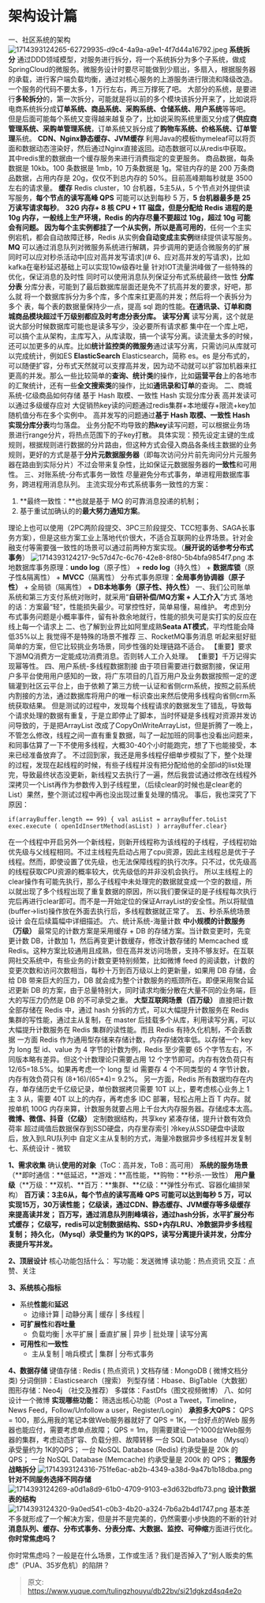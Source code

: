 # 架构设计篇

一、社区系统的架构
![1714393124265-62729935-d9c4-4a9a-a9e1-4f7d44a16792.jpeg](./img/aSP_h4Fuw3qFfZjI/1714393124265-62729935-d9c4-4a9a-a9e1-4f7d44a16792-580288.jpeg)
**系统拆分**
通过DDD领域模型，对服务进行拆分，将一个系统拆分为多个子系统，做成SpringCloud的微服务。微服务设计时要尽可能做到少扇出，多扇入，根据服务器的承载，进行客户端负载均衡，通过对核心服务的上游服务进行限流和降级改造。
一个服务的代码不要太多，1 万行左右，两三万撑死了吧。
大部分的系统，是要进行**多轮拆分**的，第一次拆分，可能就是将以前的多个模块该拆分开来了，比如说将电商系统拆分成**订单系统、商品系统、采购系统、仓储系统、用户系统**等等吧。
但是后面可能每个系统又变得越来越复杂了，比如说采购系统里面又分成了**供应商管理系统、采购单管理系统**，订单系统又拆分成了**购物车系统、价格系统、订单管理**系统。
**CDN、Nginx静态缓存、JVM缓存**
利用Java的模板thymeleaf可以将页面和数据动态渲染好，然后通过Nginx直接返回。动态数据可以从redis中获取。其中redis里的数据由一个缓存服务来进行消费指定的变更服务。
商品数据，每条数据是 10kb。100 条数据是 1mb，10 万条数据是 1g。常驻内存的是 200 万条商品数据，占用内存是 20g，仅仅不到总内存的 50%。目前高峰期每秒就是 3500 左右的请求量。
**缓存**
Redis cluster，10 台机器，5主5从，5 个节点对外提供读写服务，**每个节点的读写高峰 QPS** 可能可以达到每秒 5 万，**5 台机器最多是 25 万读写请求每秒**。
**32G 内存+ 8 核 CPU + 1T **磁盘，但是分配给 **Redis 进程的是 10g 内存**，一般线上生产环境，Redis 的内存尽量不要超过 10g，超过 10g 可能会有问题。
因为每个主实例都挂了一个从实例，所以是**高可用的**，任何一个主实例宕机，都会自动故障迁移，Redis 从实例**会自动变成主实例**继续提供读写服务。
**MQ**
可以通过消息队列对微服务系统进行解耦，异步调用的更适合微服务的扩展
同时可以应对秒杀活动中[应对高并发写请求](# 6、应对高并发的写请求)，比如kafka在毫秒延迟基础上可以实现10w级吞吐量
针对IOT流量洪峰做了一些特殊的优化，保证消息的及时性
同时可以使用消息队列保证分布式系统最终一致性
**分库分表**
分库分表，可能到了最后数据库层面还是免不了抗高并发的要求，好吧，那么就 将一个数据库拆分为多个库，多个库来扛更高的并发；然后将一个表拆分为多个 表，每个表的数据量保持少一点，提高 sql 跑的性能。**在通讯录、订单和商城商品模块超过千万级别都应及时考虑分表分库。**
**读写分离**
读写分离，这个就是说大部分时候数据库可能也是读多写少，没必要所有请求都 集中在一个库上吧，可以搞个主从架构，主库写入，从库读取，搞一个读写分离。读流量太多的时候，还可以加更多的从库。比如**统计监控类的微服务**通过读写分离，只需访问从库就可以完成统计，例如ES
**ElasticSearch**
Elasticsearch，简称 es。es 是分布式的，可以随便扩容，分布式天然就可以支撑高并发，因为动不动就可以扩容加机器来扛更高的并发。那么一些比较简单的**查询、统计类**的操作，比如**运营平台**上的各地市的汇聚统计，还有一些**全文搜索类**的操作，比如**通讯录和订单**的查询。
二、商城系统-亿级商品如何存储
基于 Hash 取模、一致性 Hash 实现分库分表
高并发读可以通过多级缓存应对
大促销热key读的问题通过redis集群+本地缓存+限流+key加随机值分布在多个实例中。
高并发写的问题通过**基于 Hash 取模、一致性 Hash 实现分库分表**均匀落盘。
业务分配不均导致的**热key**读写问题，可以根据业务场景进行range分片，将热点范围下的子key打散。
具体实现：预先设定主键的生成规则，根据规则进行数据的分片路由，但这种方式会侵入商品各条线主数据的业务规则，更好的方式是基于**分片元数据服务器**（即每次访问分片前先询问分片元服务器在路由到实际分片）不过会带来复杂性，比如保证元数据服务器的**一致性**和可用性。
三、对账系统-分布式事务一致性
尽量避免分布式事务，单进程用数据库事务，跨进程用消息队列。
主流实现分布式系统事务一致性的方案：

1. **最终一致性：**也就是基于 MQ 的可靠消息投递的机制；
2. 基于重试加确认的的**最大努力通知方案**。

理论上也可以使用（2PC两阶段提交、3PC三阶段提交、TCC短事务、SAGA长事务方案），但是这些方案工业上落地代价很大，不适合互联网的业界场景。针对金融支付等需要强一致性的场景可以通过前两种方案实现。（**展开说的话参考分布式事务**）
![1714393124217-9c57d47c-6c76-42e8-8f80-5b4bfa9854f7.png](./img/aSP_h4Fuw3qFfZjI/1714393124217-9c57d47c-6c76-42e8-8f80-5b4bfa9854f7-367490.png)
本地数据库事务原理：**undo log**（原子性） + **redo log**（持久性） + **数据库锁**（原子性&隔离性） + **MVCC**（隔离性）
分布式事务原理：**全局事务协调器（原子性）** + 全局锁（隔离性） + **DB本地事务（原子性、持久性）**
一、我们公司账单系统和第三方支付系统对账时，就采用“**自研补偿/MQ方案 + 人工介入**”方式
落地的话：方案最“轻”，性能损失最少。可掌控性好，简单易懂，易维护。
考虑到分布式事务问题是小概率事件，留有补救余地就行，性能的损失可是实打实的反应在线上每一个请求上
二、也了解到业界比如阿里成熟**Seata AT模式**，平均性能会降低35%以上
我觉得不是特殊的场景不推荐
三、RocketMQ事务消息
听起来挺好挺简单的方案，但它比较挑业务场景，同步性强的处理链路不适合。
【重要】要求下游MQ消费方一定能成功消费消息。否则转人工介入处理。
【重要】千万记得实现幂等性。
四、用户系统-多线程数据割接
由于项目需要进行数据割接，保证用户多平台使用用户感知的一致，将广东项目的几百万用户及业务数据按照一定的逻辑灌到社区云平台上，由于依赖了第三方统一认证和省侧crm系统，按照之前系统内割接的方法，通过数据库将用户的唯一标识查出来然后使用多线程向省侧crm系统获取结果。
但是测试的过程中，发现每个线程请求的数据发生了错乱，导致每个请求处理的数据有重复，于是立即停止了脚本，当时怀疑是多线程对资源并发访问导致的，于是把ArrayList 改成了CopyOnWriteArrayList，但是折腾了一晚上，不管怎么修改，线程之间一直有重复数据，叫了一起加班的同事也没看出问题来，和同事估算了一下不使用多线程，大概30-40个小时能跑完，想了下也能接受，本来已经准备放弃了。
不过回到家，我还是用多线程仔细单步模拟了下，整个处理的过程，发现在起线程的时候，有些子线程并没有把分配给他的全部id的list处理完，导致最终状态没更新，新线程又去执行了一遍，然后我尝试通过修改在线程外深拷贝一个List再作为参数传入到子线程里，（后续clear的时候也是clear老的List）果然，整个测试过程中再也没出现过重复处理的情况。
事后，我也深究了下原因：
```
if(arrayBuffer.length == 99) { val asList = arrayBuffer.toList exec.execute ( openIdInsertMethod(asList) ) arrayBuffer.clear}
```
在一个线程中开启另外一个新线程，则新开线程称为该线程的子线程，子线程初始优先级与父线程相同。不过主线程先启动占用了cpu资源，因此主线程总是优于子线程。然而，即使设置了优先级，也无法保障线程的执行次序。只不过，优先级高的线程获取CPU资源的概率较大，优先级低的并非没机会执行。
所以主线程上的clear操作有可能先执行，那么子线程中未处理完的数据就变成一个空的数组，所以就出现了多个线程出现了重复数据的原因，所以我们要保证的是子线程每次执行完后再进行clear即可。而不是一开始定位的保证ArrayList的安全性。所以将赋值(buffer->list)操作放在外面去执行后，多线程数据就正常了。
五、秒杀系统场景设计
会在后续篇幅中详细描述。
六、统计系统-海量计数
**中小规模的计数服务（万级）**
最常见的计数方案是采用缓存 + DB 的存储方案。当计数变更时，先变更计数 DB，计数加 1，然后再变更计数缓存，修改计数存储的 Memcached 或 Redis。这种方案比较通用且成熟，但在高并发访问场景，支持不够友好。在互联网社交系统中，有些业务的计数变更特别频繁，比如微博 feed 的阅读数，计数的变更次数和访问次数相当，每秒十万到百万级以上的更新量，如果用 DB 存储，会给 DB 带来巨大的压力，DB 就会成为整个计数服务的瓶颈所在。即便采用聚合延迟更新 DB 的方案，由于总量特别大，同时请求均衡分散在大量不同的业务端，巨大的写压力仍然是 DB 的不可承受之重。
**大型互联网场景（百万级）**
直接把计数全部存储在 Redis 中，通过 hash 分拆的方式，可以大幅提升计数服务在 Redis 集群的写性能，通过主从复制，在 master 后挂载多个从库，利用读写分离，可以大幅提升计数服务在 Redis 集群的读性能。而且 Redis 有持久化机制，不会丢数据
一方面 Redis 作为通用型存储来存储计数，内存存储效率低。以存储一个 key 为 long 型 id、value 为 4 字节的计数为例，Redis 至少需要 65 个字节左右，不同版本略有差异。但这个计数理论只需要占用 12 个字节即可。内存有效负荷只有 12/65=18.5%。如果再考虑一个 long 型 id 需要存 4 个不同类型的 4 字节计数，内存有效负荷只有 (8+16)/(65*4)= 9.2%。
另一方面，Redis 所有数据均存在内存，单存储历史千亿级记录，单份数据拷贝需要 10T 以上，要考虑核心业务上 1 主 3 从，需要 40T 以上的内存，再考虑多 IDC 部署，轻松占用上百 T 内存。就按单机 100G 内存来算，计数服务就要占用上千台大内存服务器。存储成本太高。
**微博、微信、抖音（亿级）**
定制数据结构，共享key 紧凑存储，提升计数有效负荷率
超过阈值后数据保存到SSD硬盘，内存里存索引
冷key从SSD硬盘中读取后，放入到LRU队列中
自定义主从复制的方式，海量冷数据异步多线程并发复制
七、系统设计 - 微软

**1、需求收集**
确认**使用的对象**（ToC：高并发，ToB：高可用）
**系统的服务场景**（**即时通信：**低延迟，**游戏：**高性能，**购物：**秒杀-一致性）
**用户量级**（**万级：**双机、**百万：**集群、**亿级：**弹性分布式、容器化编排架构）
**百万读：**3主6从，**每个节点的读写高峰 QPS **可能可以达到每秒 5 万，可以实现15万，30万读性能；
**亿级读**，通过CDN、静态缓存、JVM缓存等多级缓存来提高读并发；
**百万写**，通过消息队列削峰填谷，通过hash分拆，水平扩展分布式缓存；
**亿级写**，redis可以定制数据结构、SSD+内存LRU、冷数据异步多线程复制；
持久化，（Mysql）承受量约为 1K的QPS，读写分离提升**读并发**，分库分表提升**写并发。**

**2、顶层设计**
核心功能包括什么：
写功能：发送微博
读功能：热点资讯
交互：点赞、关注

**3、系统核心指标**

- 系统**性能**和**延迟**
   - 边缘计算 | 动静分离 | 缓存 | 多线程 |
- **可扩展性**和**吞吐量**
   - 负载均衡 | 水平扩展 | 垂直扩展 | 异步 | 批处理 | 读写分离
- **可用性**和**一致性**
   - 主从复制 | 哨兵模式 | 集群 | 分布式事务



**4、数据存储**
键值存储 : Redis ( 热点资讯 )
文档存储 : MongoDB ( 微博文档分类)
分词倒排：Elasticsearch（搜索）
列型存储：Hbase、BigTable（大数据）
图形存储：Neo4j （社交及推荐）
多媒体：FastDfs（图文视频微博）
八、如何设计一个微博
**实现哪些功能：**
筛选出核心功能（Post a Tweet，Timeline，News Feed，Follow/Unfollow a user，Register/Login）
**承担多大QPS：**
QPS = 100，那么用我的笔记本做Web服务器就好了
QPS = 1K，一台好点的Web 服务器也能应付，需要考虑单点故障；
QPS = 1m，则需要建设一个1000台Web服务器的集群，考虑动态扩容、负载分担、故障转移
一台 SQL Database （Mysql）承受量约为 1K的QPS；
一台 NoSQL Database (Redis) 约承受量是 20k 的 QPS；
一台 NoSQL Database (Memcache) 约承受量是 200k 的 QPS；
**微服务战略拆分**
![1714393124316-751fe6ac-ab2b-4349-a38d-9a47b1b18dba.png](./img/aSP_h4Fuw3qFfZjI/1714393124316-751fe6ac-ab2b-4349-a38d-9a47b1b18dba-439954.png)
**针对不同服务选择不同存储**
![1714393124269-a0d1a8d9-61b0-4709-9103-e3d632bdfb73.png](./img/aSP_h4Fuw3qFfZjI/1714393124269-a0d1a8d9-61b0-4709-9103-e3d632bdfb73-392422.png)
**设计数据表的结构**
![1714393124320-9a0ed541-c0b3-4b20-a324-7b6a2b4d1747.png](./img/aSP_h4Fuw3qFfZjI/1714393124320-9a0ed541-c0b3-4b20-a324-7b6a2b4d1747-455903.png)
基本差不多就形成了一个解决方案，但是并不是完美的，仍然需要小步快跑的不断的针对**消息队列、缓存、分布式事务、分表分库、大数据、监控、可伸缩**方面进行优化。
**你时常焦虑吗？**

你时常焦虑吗？一般是在什么场景，工作或生活？我们是否掉入了“别人贩卖的焦虑”（PUA、35岁危机）的陷阱？





> 原文: <https://www.yuque.com/tulingzhouyu/db22bv/si21dgkzd4sq4e2o>